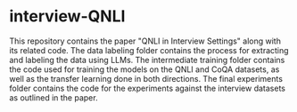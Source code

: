 # interview-QNLI

This repository contains the paper "QNLI in Interview Settings" along with its related code. 
The data labeling folder contains the process for extracting and labeling the data using LLMs.
The intermediate training folder contains the code used for training the models on the QNLI and CoQA datasets, as well as the transfer learning done in both directions.
The final experiments folder contains the code for the experiments against the interview datasets as outlined in the paper.
